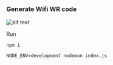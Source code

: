 ### Generate Wifi WR code

![alt text](https://x.pfcode.net/VujE3/soxuCevu86.png/raw)

Run
```shell
npm i

NODE_ENV=development nodemon index.js
```